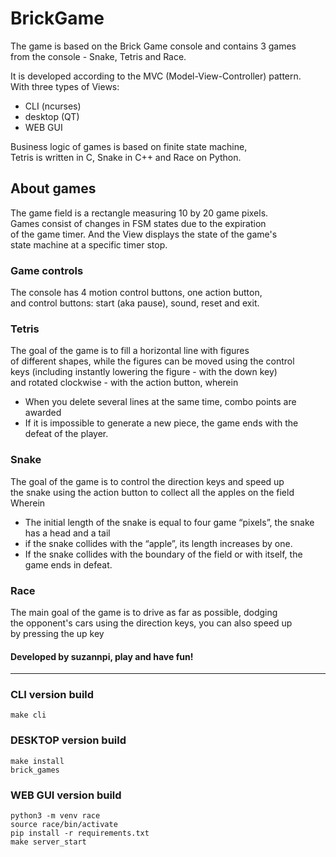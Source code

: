 # BrickGame
The game is based on the Brick Game console and contains 3 games  
from the console - Snake, Tetris and Race.  

It is developed according to the MVC (Model-View-Controller) pattern.  
With three types of Views:
- CLI (ncurses)
- desktop (QT)
- WEB GUI  

Business logic of games is based on finite state machine,  
Tetris is written in C, Snake in C++ and Race on Python.  

## About games

The game field is a rectangle measuring 10 by 20 game pixels.  
Games consist of changes in FSM states due to the expiration  
of the game timer. And the View displays the state of the game's  
state machine at a specific timer stop.  

### Game controls

The console has 4 motion control buttons, one action button,  
and control buttons: start (aka pause), sound, reset and exit.  

### Tetris

The goal of the game is to fill a horizontal line with figures  
of different shapes, while the figures can be moved using the control  
keys (including instantly lowering the figure - with the down key)  
and rotated clockwise - with the action button, wherein
- When you delete several lines at the same time, combo points are awarded
- If it is impossible to generate a new piece, the game ends with the defeat of the player.

### Snake

The goal of the game is to control the direction keys and speed up  
the snake using the action button to collect all the apples on the field
Wherein
- The initial length of the snake is equal to four game “pixels”,
the snake has a head and a tail
- if the snake collides with the “apple”, its length increases by one.
- If the snake collides with the boundary of the field or with itself,
the game ends in defeat.

### Race

The main goal of the game is to drive as far as possible, dodging  
the opponent's cars using the direction keys, you can also speed up  
by pressing the up key

#### Developed by suzannpi, play and have fun!
___

### CLI version build

```
make cli
```

### DESKTOP version build

```
make install
brick_games
```

### WEB GUI version build
```
python3 -m venv race
source race/bin/activate
pip install -r requirements.txt
make server_start
```
